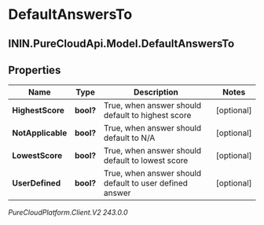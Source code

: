 # DefaultAnswersTo

## ININ.PureCloudApi.Model.DefaultAnswersTo

## Properties

|Name | Type | Description | Notes|
|------------ | ------------- | ------------- | -------------|
| **HighestScore** | **bool?** | True, when answer should default to highest score | [optional] |
| **NotApplicable** | **bool?** | True, when answer should default to N/A | [optional] |
| **LowestScore** | **bool?** | True, when answer should default to lowest score | [optional] |
| **UserDefined** | **bool?** | True, when answer should default to user defined answer | [optional] |



_PureCloudPlatform.Client.V2 243.0.0_
